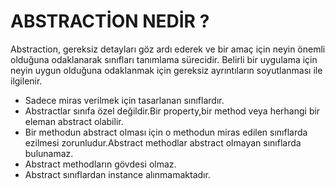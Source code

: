 # ABSTRACTİON NEDİR ?
Abstraction, gereksiz detayları göz ardı ederek ve bir amaç için neyin önemli olduğuna odaklanarak sınıfları tanımlama sürecidir. Belirli bir uygulama için neyin uygun olduğuna odaklanmak için gereksiz ayrıntıların soyutlanması ile ilgilenir.

* Sadece miras verilmek için tasarlanan sınıflardır.
* Abstractlar sınıfa özel değildir.Bir property,bir method veya herhangi bir eleman abstract olabilir.
* Bir methodun abstract olması için o methodun miras edilen sınıflarda ezilmesi zorunludur.Abstract methodlar abstract olmayan sınıflarda bulunamaz.
* Abstract methodların gövdesi olmaz.
* Abstract sınıflardan instance alınmamaktadır.


